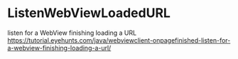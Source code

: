 # ListenWebViewLoadedURL
listen for a WebView finishing loading a URL
https://tutorial.eyehunts.com/java/webviewclient-onpagefinished-listen-for-a-webview-finishing-loading-a-url/
